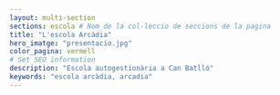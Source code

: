 ```yaml
---
layout: multi-section
sections: escola # Nom de la col·leccio de seccions de la pagina
title: "L'escola Arcàdia"
hero_imatge: "presentacio.jpg"
color_pagina: vermell
# Set SEO information
description: "Escola autogestionària a Can Batlló"
keywords: "escola arcàdia, arcadia"
---
```

